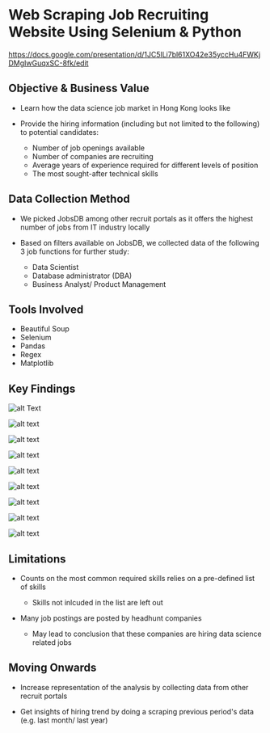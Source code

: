 # Web Scraping Job Recruiting Website Using Selenium & Python

https://docs.google.com/presentation/d/1JC5lLi7bl61XO42e35yccHu4FWKjDMgIwGuqxSC-8fk/edit


## Objective & Business Value

* Learn how the data science job market in Hong Kong looks like

* Provide the hiring information (including but not limited to the following) to potential candidates:
  * Number of job openings available
  * Number of companies are recruiting
  * Average years of experience required for different levels of position
  * The most sought-after technical skills 


## Data Collection Method

* We picked JobsDB among other recruit portals as it offers the highest number of jobs from IT industry locally

* Based on filters available on JobsDB, we collected data of the following 3 job functions for further study:
  * Data Scientist
  * Database administrator (DBA)
  * Business Analyst/ Product Management


## Tools Involved

* Beautiful Soup
* Selenium
* Pandas
* Regex
* Matplotlib


## Key Findings

![alt Text](https://github.com/Cdarren3/WebScraping-JobMarketAnalysis/blob/main/img/202009_%20%20Web%20Scraping%20-%20JobsDB%20(0).png)


![alt text](https://github.com/Cdarren3/WebScraping-JobMarketAnalysis/blob/main/img/202009_%20%20Web%20Scraping%20-%20JobsDB%20(1).png)


![alt text](https://github.com/Cdarren3/WebScraping-JobMarketAnalysis/blob/main/img/202009_%20%20Web%20Scraping%20-%20JobsDB%20(2).png)


![alt text](https://github.com/Cdarren3/WebScraping-JobMarketAnalysis/blob/main/img/202009_%20%20Web%20Scraping%20-%20JobsDB%20(3).png)


![alt text](https://github.com/Cdarren3/WebScraping-JobMarketAnalysis/blob/main/img/202009_%20%20Web%20Scraping%20-%20JobsDB%20(4).png)


![alt text](https://github.com/Cdarren3/WebScraping-JobMarketAnalysis/blob/main/img/202009_%20%20Web%20Scraping%20-%20JobsDB%20(5).png)


![alt text](https://github.com/Cdarren3/WebScraping-JobMarketAnalysis/blob/main/img/202009_%20%20Web%20Scraping%20-%20JobsDB%20(6).png)


![alt text](https://github.com/Cdarren3/WebScraping-JobMarketAnalysis/blob/main/img/202009_%20%20Web%20Scraping%20-%20JobsDB%20(7).png)


![alt text](https://github.com/Cdarren3/WebScraping-JobMarketAnalysis/blob/main/img/202009_%20%20Web%20Scraping%20-%20JobsDB%20(8).png)



## Limitations

* Counts on the most common required skills relies on a pre-defined list of skills
  * Skills not inlcuded in the list are left out
  
* Many job postings are posted by headhunt companies 
  * May lead to conclusion that these companies are hiring data science related jobs


## Moving Onwards

* Increase representation of the analysis by collecting data from other recruit portals
  
* Get insights of hiring trend by doing a scraping previous period's data (e.g. last month/ last year)
